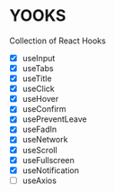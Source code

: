 # YOOKS

Collection of React Hooks

- [x] useInput
- [x] useTabs
- [x] useTitle
- [x] useClick
- [x] useHover
- [x] useConfirm
- [x] usePreventLeave
- [x] useFadIn
- [x] useNetwork
- [x] useScroll
- [x] useFullscreen
- [x] useNotification
- [ ] useAxios
